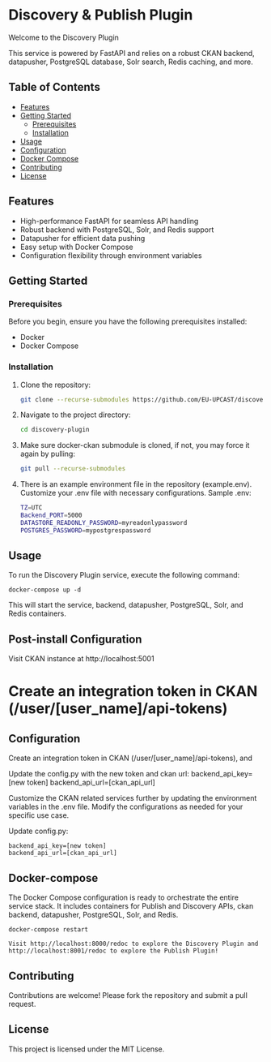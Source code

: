 # Discovery & Publish Plugin

Welcome to the Discovery Plugin

This service is powered by FastAPI and relies on a robust CKAN backend, datapusher, PostgreSQL database, Solr search, Redis caching, and more.

## Table of Contents

- [Features](#features)
- [Getting Started](#getting-started)
  - [Prerequisites](#prerequisites)
  - [Installation](#installation)
- [Usage](#usage)
- [Configuration](#configuration)
- [Docker Compose](#docker-compose)
- [Contributing](#contributing)
- [License](#license)

## Features

- High-performance FastAPI for seamless API handling
- Robust backend with PostgreSQL, Solr, and Redis support
- Datapusher for efficient data pushing
- Easy setup with Docker Compose
- Configuration flexibility through environment variables

## Getting Started

### Prerequisites

Before you begin, ensure you have the following prerequisites installed:

- Docker
- Docker Compose

### Installation

1. Clone the repository:

   ```bash
   git clone --recurse-submodules https://github.com/EU-UPCAST/discovery-plugin.git

2. Navigate to the project directory:

    ```bash
    cd discovery-plugin

3. Make sure docker-ckan submodule is cloned, if not, you may force it again by pulling:
    ```bash
    git pull --recurse-submodules
   
3. There is an example environment file in the repository (example.env). Customize your .env file with necessary configurations. Sample .env:

    ```bash
    TZ=UTC
    Backend_PORT=5000
    DATASTORE_READONLY_PASSWORD=myreadonlypassword
    POSTGRES_PASSWORD=mypostgrespassword

## Usage
To run the Discovery Plugin service, execute the following command:

    docker-compose up -d

This will start the service, backend, datapusher, PostgreSQL, Solr, and Redis containers.


## Post-install Configuration
Visit CKAN instance at http://localhost:5001

Create an integration token in CKAN (/user/[user_name]/api-tokens)
=======
## Configuration
Create an integration token in CKAN (/user/[user_name]/api-tokens), and 

Update the config.py with the new token and ckan url:
backend_api_key=[new token]
backend_api_url=[ckan_api_url]

Customize the CKAN related services further by updating the environment variables in the .env file. Modify the configurations as needed for your specific use case.


Update config.py:

    backend_api_key=[new token]
    backend_api_url=[ckan_api_url]


## Docker-compose

The Docker Compose configuration is ready to orchestrate the entire service stack. It includes containers for Publish and Discovery APIs, ckan backend, datapusher, PostgreSQL, Solr, and Redis.

    docker-compose restart
    
    Visit http://localhost:8000/redoc to explore the Discovery Plugin and http://localhost:8001/redoc to explore the Publish Plugin!

## Contributing

Contributions are welcome! Please fork the repository and submit a pull request.


## License

This project is licensed under the MIT License.
